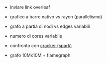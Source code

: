 - inviare link overleaf
- grafico a barre nativo vs rayon (parallelismo)
- grafo a partià di nodi vs edges variabili
- numero di cores variabile
- confronto con [cracker (spark)](https://github.com/hpclab/cracker)

- grafo 10Mx10M + flamegraph
